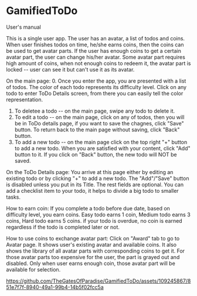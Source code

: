 # GamifiedToDo

User's manual

This is a single user app.  The user has an avatar, a list of todos and coins.   When user finishes todos on time, he/she earns coins, then the coins can be used to get avatar parts.  If the user has enough coins to get a certain avatar part, the user can change his/her avatar.  Some avatar part requires high amount of coins, when not enough coins to redeem it, the avatar part is locked -- user can see it but can't use it as its avatar.

On the main page:
0. Once you enter the app, you are presented with a list of todos.  The color of each todo represents its difficulty level. Click on any todo to enter ToDo Details screen,  from there you can easily tell the color representation. 
1. To deletee a todo -- on the main page, swipe any todo to delete it.
2. To edit a todo -- on the main page, click on any of todos, then you will be in ToDo details page,  if you want to save the chagnes, click "Save" button.  To return back to the main page without saving, click "Back" button. 
3. To add a new todo -- on the main page click on the top right "+" button to add a new todo.  When you are satisfied with your content, click "Add" button to it.  If you click on "Back" button, the new todo will NOT be saved.

On the ToDo Details page:
You arrive at this page either by editing an existing todo or by clicking "+" to add a new todo.   The "Add"/"Save" button is disabled unless you put in its Title.  The rest fields are optional.  You can add a checklist item to your todo, it helps to divide a big todo to smaller tasks.

How to earn coin:
If you complete a todo before due date, based on difficulty level, you earn coins.  Easy todo earns 1 coin, Medium todo earns 3 coins, Hard todo earns 5 coins.
if your todo is overdue, no coin is earned regardless if the todo is completed later or not. 

How to use coins to exchange avatar part:
Click on "Award" tab to go to Avatar page.  It shows user's existing avatar and available coins.  It also shows the library of all avatar parts with corresponding coins to get it.  For those avatar parts too expensive for the user, the part is grayed out and disabled.  Only when user earns enough coin, those avatar part will be available for selection. 



https://github.com/TheGatesOfParadise/GamifiedToDo/assets/109245867/851e7f7f-8940-49a1-99b4-14b5f02fcc5a

